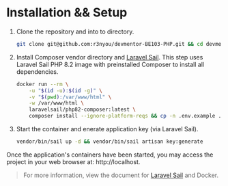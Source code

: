 # Installation && Setup
1. Clone the repository and into to directory.
   ```sh
   git clone git@github.com:r3nyou/devmentor-BE103-PHP.git && cd devmentor-BE103-PHP
   ```

2. Install Composer vendor directory and [Laravel Sail](https://laravel.com/docs/10.x/sail). This step uses Laravel Sail PHP 8.2 image with preinstalled Composer to install all dependencies.
   ```sh
   docker run --rm \
       -u "$(id -u):$(id -g)" \
       -v "$(pwd):/var/www/html" \
       -w /var/www/html \
       laravelsail/php82-composer:latest \
       composer install --ignore-platform-reqs && cp -n .env.example .env
   ```

3. Start the container and enerate application key (via Laravel Sail).
   ```sh
   vendor/bin/sail up -d && vendor/bin/sail artisan key:generate
   ```

Once the application's containers have been started, you may access the project in your web browser at: http://localhost.
   > For more information, view the document for [Laravel Sail](https://laravel.com/docs/10.x/sail) and Docker.

